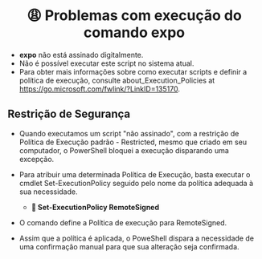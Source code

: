 <h1 align="center">
	😩 Problemas com execução do comando <strong>expo</strong>
</h1>

- <strong>expo</strong> não está assinado digitalmente. 
- Não é possível executar este script no sistema atual. 
- Para obter mais informações sobre como executar scripts e definir a política de execução, consulte
about_Execution_Policies at https://go.microsoft.com/fwlink/?LinkID=135170.

<h2>
    Restrição de Segurança
</h2>

- Quando executamos um script "não assinado", com a restrição de Política de Execução padrão - Restricted, mesmo que criado em seu computador, o PowerShell bloquei a execução disparando uma excepção.
- Para atribuir uma determinada Política de Execução, basta executar o cmdlet Set-ExecutionPolicy seguido pelo nome da política adequada à sua necessidade.

    - <strong>🙂 Set-ExecutionPolicy RemoteSigned</strong>

- O comando define a Política de execução para RemoteSigned.
- Assim que a política é aplicada, o PoweShell dispara a necessidade de uma confirmação manual para que sua alteração seja confirmada.